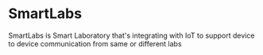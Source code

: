 # SmartLabs
SmartLabs is Smart Laboratory that's integrating with IoT to support device to device communication from same or different labs
